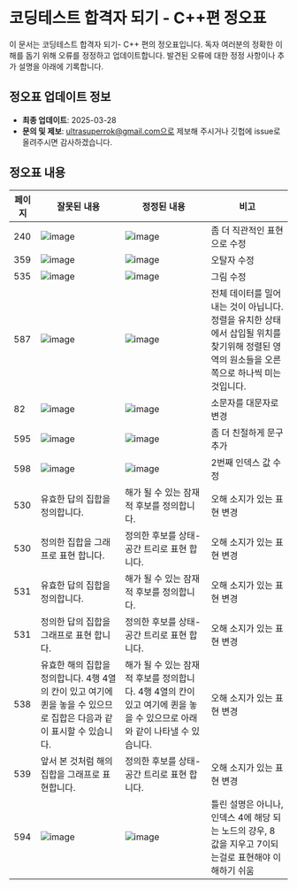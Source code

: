 # 코딩테스트 합격자 되기 - C++편 정오표

이 문서는 코딩테스트 합격자 되기- C++ 편의 정오표입니다. 독자 여러분의 정확한 이해를 돕기 위해 오류를 정정하고 업데이트합니다. 발견된 오류에 대한 정정 사항이나 추가 설명을 아래에 기록합니다.

## 정오표 업데이트 정보

- **최종 업데이트**: 2025-03-28
- **문의 및 제보**: ultrasuperrok@gmail.com으로 제보해 주시거나 깃헙에 issue로 올려주시면 감사하겠습니다.

## 정오표 내용

| 페이지  | 잘못된 내용 | 정정된 내용 | 비고 |
|--------|-------------|-------------|------|
| 240     | ![image](https://github.com/dremdeveloper/codingtest_cpp/assets/131899974/628081ed-f3ab-433c-8519-ab9c7cee8377) |![image](https://github.com/dremdeveloper/codingtest_cpp/assets/131899974/cfa0b24e-8ae1-4fce-9f03-94bc524358b3)| 좀 더 직관적인 표현으로 수정 |
|359|![image](https://github.com/dremdeveloper/codingtest_cpp/assets/131899974/095f7e28-e022-45b7-8c86-9c627985827d)|![image](https://github.com/dremdeveloper/codingtest_cpp/assets/131899974/4ca4d827-e4f8-44cf-b8d9-2b4988c0b011)|오탈자 수정|
|535|![image](https://github.com/user-attachments/assets/10dbc36f-49b5-4e0f-b79c-cc02605bb2a3)|![image](https://github.com/user-attachments/assets/42b678f7-472b-41db-92e4-b584ab7e9ace)|그림 수정|
| 587     | ![image](https://github.com/user-attachments/assets/5ec175a7-c610-4c45-8d65-c450fe0e928b)|![image](https://github.com/user-attachments/assets/481412e7-cb54-4e3b-9d8d-42e6e5c62e38)|전체 데이터를 밀어내는 것이 아닙니다. 정렬을 유치한 상태에서 삽입될 위치를 찾기위해 정렬된 영역의 원소들을 오른쪽으로 하나씩 미는것입니다.|
| 82     | ![image](https://github.com/user-attachments/assets/16a81d58-cb8b-4b34-96c6-1131b7f54c1c)|![image](https://github.com/user-attachments/assets/b6faa1b8-d76a-4a28-a5c8-fc19765901d8)|소문자를 대문자로 변경|
| 595     |![image](https://github.com/user-attachments/assets/31d632fb-b6c5-49d2-915b-0683000b15f9)|![image](https://github.com/user-attachments/assets/8c27831b-c8ee-4592-8b11-fdfd4ed9c12d)|좀 더 친절하게 문구 추가|
| 598     |![image](https://github.com/user-attachments/assets/e63606b3-3143-4d05-b080-1a07a5db199a)|![image](https://github.com/user-attachments/assets/0bd50177-549e-42f1-a5d1-f5cbc45be60f)|2번째 인덱스 값 수정|
|530|유효한 답의 집합을 정의합니다.|해가 될 수 있는 잠재적 후보를 정의합니다.|오해 소지가 있는 표현 변경|
|530|정의한 집합을 그래프로 표현 합니다.|정의한 후보를 상태-공간 트리로 표현 합니다.|오해 소지가 있는 표현 변경|
|531|유효한 답의 집합을 정의합니다.|해가 될 수 있는 잠재적 후보를 정의합니다.|오해 소지가 있는 표현 변경|
|531|정의한 답의 집합을 그래프로 표현 합니다.|정의한 후보를 상태-공간 트리로 표현 합니다.|오해 소지가 있는 표현 변경|
|538|유효한 해의 집합을 정의합니다. 4행 4열의 칸이 있고 여기에 퀸을 놓을 수 있으므로 집합은 다음과 같이 표시할 수 있습니다.|해가 될 수 있는 잠재적 후보를 정의합니다. 4행 4열의 칸이 있고 여기에 퀸을 놓을 수 있으므로 아래와 같이 나타낼 수 있습니다.|오해 소지가 있는 표현 변경|
|539|앞서 본 것처럼 해의 집합을 그래프로 표현합니다.|정의한 후보를 상태-공간 트리로 표현 합니다.|오해 소지가 있는 표현 변경|
|594|![image](https://github.com/user-attachments/assets/dde3ca17-5d45-4785-8d56-1d1f9d3d7741)|![image](https://github.com/user-attachments/assets/cef3da62-8b1d-42c9-a4b8-784d1e3f77b6)|틀린 설명은 아니나, 인덱스 4에 해당 되는 노드의 걍우, 8 값을 지우고 7이되는걸로 표현해야 이해하기 쉬움|
